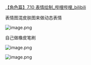 [【角色篇】7.10 表情绘制_哔哩哔哩_bilibili](https://www.bilibili.com/video/BV11H4y1P7RV?vd_source=ebf06d572d5366b5ef7bc5032fefb08d&spm_id_from=333.788.videopod.episodes&p=63)

表情图混皮肤图来做动态表情

![image.png](https://image-1253155090.cos.ap-nanjing.myqcloud.com/202411110953719.png)


自己做橡皮笔刷

![image.png](https://image-1253155090.cos.ap-nanjing.myqcloud.com/202411110952301.png)

![image.png](https://image-1253155090.cos.ap-nanjing.myqcloud.com/202411110957353.png)
